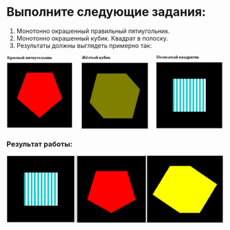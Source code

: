 # Выполните следующие задания:
1. Монотонно окрашенный правильный пятиугольник.
2. Монотонно окрашенный кубик.
Квадрат в полоску.
2. Результаты должны выглядеть примерно так:

![Изображение недоступно.](/1%202D%20graphics%20in%20static/pictures/result.png "Как должен выглядеть результат")

### Результат работы:

![Изображение недоступно.](/1%202D%20graphics%20in%20static/pictures/resultofwork.png "Результат работы")
